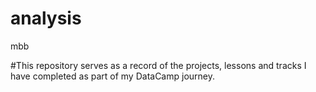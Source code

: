# analysis
mbb

#This repository serves as a record of the projects, lessons and tracks I have completed as part of my DataCamp journey.
